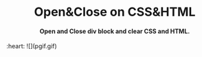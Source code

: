 <h1 align="center">
  <br>
  Open&Close on CSS&HTML
  <br>
</h1>

<h4 align="center">Open and Close div block and clear CSS and HTML.</h4> :heart:
![](pgif.gif)